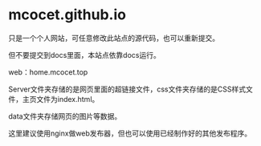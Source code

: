 # mcocet.github.io

<p>只是一个个人网站，可任意修改此站点的源代码，也可以重新提交。</p>
<p>但不要提交到docs里面，本站点依靠docs运行。</p>
<p>web：home.mcocet.top</p>
<p>Server文件夹存储的是网页里面的超链接文件，css文件夹存储的是CSS样式文件，主页文件为index.html。</p>
<p>data文件夹存储网页的图片等数据。</p>
<p>这里建议使用nginx做web发布器，但也可以使用已经制作好的其他发布程序。</p>
